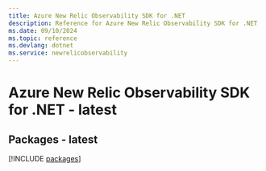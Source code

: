 ```yaml
---
title: Azure New Relic Observability SDK for .NET
description: Reference for Azure New Relic Observability SDK for .NET
ms.date: 09/10/2024
ms.topic: reference
ms.devlang: dotnet
ms.service: newrelicobservability
---
```

# Azure New Relic Observability SDK for .NET - latest
## Packages - latest
[!INCLUDE [packages](new-relic-observability-index.md)]